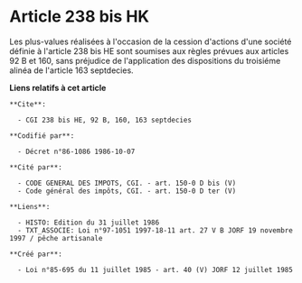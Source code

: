 # Article 238 bis HK

Les plus-values réalisées à l'occasion de la cession d'actions d'une société définie à l'article 238 bis HE sont soumises aux
règles prévues aux articles 92 B et 160, sans préjudice de l'application des dispositions du troisiéme alinéa de l'article
163 septdecies.

**Liens relatifs à cet article**

	**Cite**:

	  - CGI 238 bis HE, 92 B, 160, 163 septdecies

	**Codifié par**:

	  - Décret n°86-1086 1986-10-07

	**Cité par**:

	  - CODE GENERAL DES IMPOTS, CGI. - art. 150-0 D bis (V)
	  - Code général des impôts, CGI. - art. 150-0 D ter (V)

	**Liens**:

	  - HISTO: Edition du 31 juillet 1986
	  - TXT_ASSOCIE: Loi n°97-1051 1997-18-11 art. 27 V B JORF 19 novembre 1997 / pêche artisanale

	**Créé par**:

	  - Loi n°85-695 du 11 juillet 1985 - art. 40 (V) JORF 12 juillet 1985
